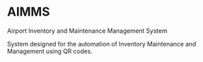 # AIMMS
Airport Inventory and Maintenance Management System

System designed for the automation of Inventory Maintenance and
Management using QR codes.
